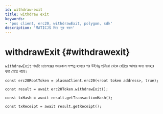 ```yaml
---
id: withdraw-exit
title: withdraw exit
keywords:
- 'pos client, erc20, withdrawExit, polygon, sdk'
description: 'MATICJS দিয়ে শুরু করুন'
---
```


# withdrawExit {#withdrawexit}

`withdrawExit` পদ্ধতি চ্যালেঞ্জের সময়কাল সম্পন্ন হওয়ার পর উইথড্র প্রক্রিয়া থেকে বেরিয়ে আসার জন্য ব্যবহার করা যেতে পারে।

```
const erc20RootToken = plasmaClient.erc20(<root token address>, true);

const result = await erc20Token.withdrawExit();

const txHash = await result.getTransactionHash();

const txReceipt = await result.getReceipt();

```
